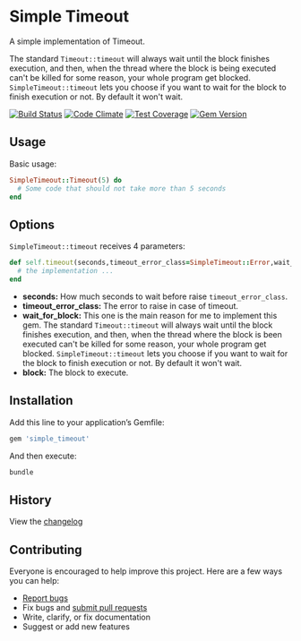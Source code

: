 # Simple Timeout

A simple implementation of Timeout.

The standard `Timeout::timeout` will always wait until the block finishes execution, and then, when the thread where the block is being executed can't be killed for some reason, your whole program get blocked. `SimpleTimeout::timeout` lets you choose if you want to wait for the block to finish execution or not. By default it won't wait.

[![Build Status](https://travis-ci.org/simon0191/simple_timeout.svg)](https://travis-ci.org/simon0191/simple_timeout)
[![Code Climate](https://codeclimate.com/github/simon0191/simple_timeout/badges/gpa.svg)](https://codeclimate.com/github/simon0191/simple_timeout)
[![Test Coverage](https://codeclimate.com/github/simon0191/simple_timeout/badges/coverage.svg)](https://codeclimate.com/github/simon0191/simple_timeout/coverage)
[![Gem Version](https://badge.fury.io/rb/simple_timeout.svg)](https://badge.fury.io/rb/simple_timeout)

## Usage

Basic usage:

```ruby
SimpleTimeout::Timeout(5) do
  # Some code that should not take more than 5 seconds
end
```

## Options

`SimpleTimeout::timeout` receives 4 parameters:

```ruby
def self.timeout(seconds,timeout_error_class=SimpleTimeout::Error,wait_for_block=false,&block)
  # the implementation ...
end
```

* **seconds:** How much seconds to wait before raise `timeout_error_class`.
* **timeout_error_class:** The error to raise in case of timeout.
* **wait_for_block:** This one is the main reason for me to implement this gem. The standard `Timeout::timeout` will always wait until the block finishes execution, and then, when the thread where the block is been executed can't be killed for some reason, your whole program get blocked. `SimpleTimeout::timeout` lets you choose if you want to wait for the block to finish execution or not. By default it won't wait.
* **block:** The block to execute.


## Installation

Add this line to your application’s Gemfile:

```ruby
gem 'simple_timeout'
```

And then execute:

```sh
bundle
```

## History

View the [changelog](https://github.com/simon0191/simple_timeout/blob/master/CHANGELOG.md)

## Contributing

Everyone is encouraged to help improve this project. Here are a few ways you can help:

- [Report bugs](https://github.com/simon0191/simple_timeout/issues)
- Fix bugs and [submit pull requests](https://github.com/simon0191/simple_timeout/pulls)
- Write, clarify, or fix documentation
- Suggest or add new features
